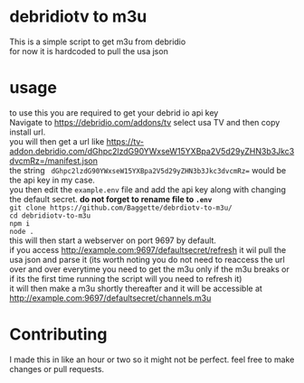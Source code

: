 # debridiotv to m3u
This is a simple script to get m3u from debridio <br>
for now it is hardcoded to pull the usa json <br>

# usage 
to use this you are required to get your debrid io api key <br>
Navigate to https://debridio.com/addons/tv select usa TV and then copy install url. <br>
you will then get a url like https://tv-addon.debridio.com/dGhpc2lzdG90YWxseW15YXBpa2V5d29yZHN3b3Jkc3dvcmRz=/manifest.json <br>
the string ``` dGhpc2lzdG90YWxseW15YXBpa2V5d29yZHN3b3Jkc3dvcmRz=``` would be the api key in my case. <br>
you then edit the `example.env` file and add the api key along with changing the default secret. **do not forget to rename file to `.env`** <br>
``` git clone https://github.com/Baggette/debrdiotv-to-m3u/ ``` <br>
``` cd debridiotv-to-m3u ``` <br>
``` npm i ``` <br>
``` node . ``` <br>
this will then start a webserver on port 9697 by default. <br>
if you access http://example.com:9697/defaultsecret/refresh it wil pull the usa json and parse it (its worth noting you do not need to reaccess the url over and over everytime you need to get the m3u only if the m3u breaks or if its the first time running the script will you need to refresh it)<br>
it will then make a m3u shortly thereafter and it will be accessible at http://example.com:9697/defaultsecret/channels.m3u <br>

# Contributing 
I made this in like an hour or two so it might not be perfect. feel free to make changes or pull requests.
